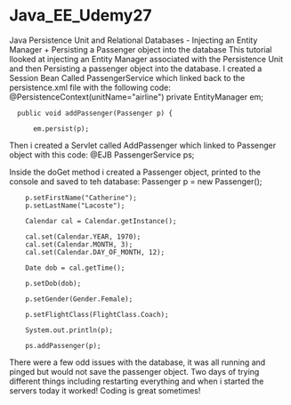 # Java_EE_Udemy27
Java Persistence Unit and Relational Databases - Injecting an Entity Manager + Persisting a Passenger object into the database
This tutorial llooked at injecting an Entity Manager associated with the Persistence Unit and then Persisting a passenger object into the database.
I created a Session Bean Called PassengerService which linked back to the persistence.xml file with the following code:
      @PersistenceContext(unitName="airline")
      private EntityManager em;
    
      public void addPassenger(Passenger p) {
    	
    	  em.persist(p);
        
Then i created a Servlet called AddPassenger which linked to Passenger object with this code:
    @EJB
	  PassengerService ps;
    
Inside the doGet method i created a Passenger object, printed to the console and saved to teh database:
    Passenger p = new Passenger();
		
		p.setFirstName("Catherine");
		p.setLastName("Lacoste");
		
		Calendar cal = Calendar.getInstance();
		
		cal.set(Calendar.YEAR, 1970);
		cal.set(Calendar.MONTH, 3);
		cal.set(Calendar.DAY_OF_MONTH, 12);
		
		Date dob = cal.getTime();
		
		p.setDob(dob);
		
		p.setGender(Gender.Female);
		
		p.setFlightClass(FlightClass.Coach);
		
		System.out.println(p);
		
		ps.addPassenger(p);
    
There were a few odd issues with the database, it was all running and pinged but would not save the passenger object. Two days of trying different
things including restarting everything and when i started the servers today it worked! Coding is great sometimes!
